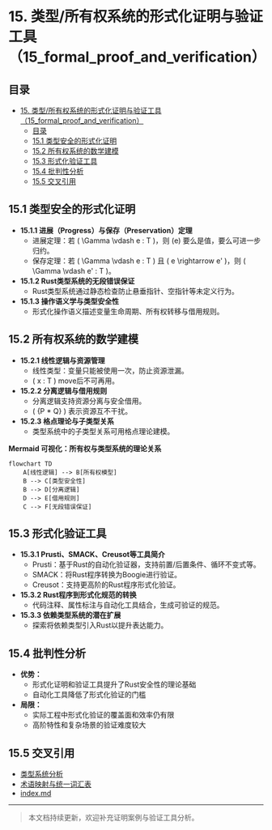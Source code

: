 # 15. 类型/所有权系统的形式化证明与验证工具（15_formal_proof_and_verification）

## 目录

- [15. 类型/所有权系统的形式化证明与验证工具（15_formal_proof_and_verification）](#15-类型所有权系统的形式化证明与验证工具15_formal_proof_and_verification)
  - [目录](#目录)
  - [15.1 类型安全的形式化证明](#151-类型安全的形式化证明)
  - [15.2 所有权系统的数学建模](#152-所有权系统的数学建模)
  - [15.3 形式化验证工具](#153-形式化验证工具)
  - [15.4 批判性分析](#154-批判性分析)
  - [15.5 交叉引用](#155-交叉引用)

## 15.1 类型安全的形式化证明

- **15.1.1 进展（Progress）与保存（Preservation）定理**
  - 进展定理：若 \( \Gamma \vdash e : T \)，则 \(e\) 要么是值，要么可进一步归约。
  - 保存定理：若 \( \Gamma \vdash e : T \) 且 \( e \rightarrow e' \)，则 \( \Gamma \vdash e' : T \)。
- **15.1.2 Rust类型系统的无段错误保证**
  - Rust类型系统通过静态检查防止悬垂指针、空指针等未定义行为。
- **15.1.3 操作语义学与类型安全性**
  - 形式化操作语义描述变量生命周期、所有权转移与借用规则。

## 15.2 所有权系统的数学建模

- **15.2.1 线性逻辑与资源管理**
  - 线性类型：变量只能被使用一次，防止资源泄漏。
  - \( x : T \) move后不可再用。
- **15.2.2 分离逻辑与借用规则**
  - 分离逻辑支持资源分离与安全借用。
  - \( \{P * Q\} \) 表示资源互不干扰。
- **15.2.3 格点理论与子类型关系**
  - 类型系统中的子类型关系可用格点理论建模。

**Mermaid 可视化：所有权与类型系统的理论关系**

```mermaid
flowchart TD
    A[线性逻辑] --> B[所有权模型]
    B --> C[类型安全性]
    B --> D[分离逻辑]
    D --> E[借用规则]
    C --> F[无段错误保证]
```

## 15.3 形式化验证工具

- **15.3.1 Prusti、SMACK、Creusot等工具简介**
  - Prusti：基于Rust的自动化验证器，支持前置/后置条件、循环不变式等。
  - SMACK：将Rust程序转换为Boogie进行验证。
  - Creusot：支持更高阶的Rust程序形式化验证。
- **15.3.2 Rust程序到形式化规范的转换**
  - 代码注释、属性标注与自动化工具结合，生成可验证的规范。
- **15.3.3 依赖类型系统的潜在扩展**
  - 探索将依赖类型引入Rust以提升表达能力。

## 15.4 批判性分析

- **优势：**
  - 形式化证明和验证工具提升了Rust安全性的理论基础
  - 自动化工具降低了形式化验证的门槛
- **局限：**
  - 实际工程中形式化验证的覆盖面和效率仍有限
  - 高阶特性和复杂场景的验证难度较大

## 15.5 交叉引用

- [类型系统分析](../02_type_system/index.md)
- [术语映射与统一词汇表](12_concept_mapping_and_glossary.md)
- [index.md](../00_master_index.md)

---

> 本文档持续更新，欢迎补充证明案例与验证工具分析。
